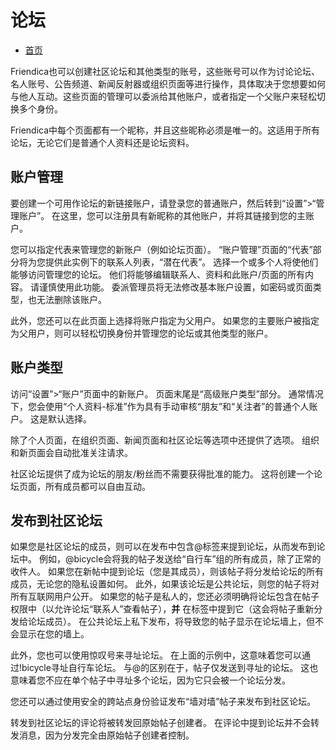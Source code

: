 论坛
=====

* [首页](help)


Friendica也可以创建社区论坛和其他类型的账号，这些账号可以作为讨论论坛、名人账号、公告频道、新闻反射器或组织页面等进行操作，具体取决于您想要如何与他人互动。这些页面的管理可以委派给其他账户，或者指定一个父账户来轻松切换多个身份。

Friendica中每个页面都有一个昵称，并且这些昵称必须是唯一的。这适用于所有论坛，无论它们是普通个人资料还是论坛资料。

账户管理
---

要创建一个可用作论坛的新链接账户，请登录您的普通账户，然后转到“设置”>“管理账户”。
在这里，您可以注册具有新昵称的其他账户，并将其链接到您的主账户。

您可以指定代表来管理您的新账户（例如论坛页面）。
“账户管理”页面的“代表”部分将为您提供此实例下的联系人列表，“潜在代表”。
选择一个或多个人将使他们能够访问管理您的论坛。
他们将能够编辑联系人、资料和此账户/页面的所有内容。
请谨慎使用此功能。
委派管理员将无法修改基本账户设置，如密码或页面类型，也无法删除该账户。

此外，您还可以在此页面上选择将账户指定为父用户。
如果您的主要账户被指定为父用户，则可以轻松切换身份并管理您的论坛或其他类型的账户。

账户类型
---

访问“设置”>“账户”页面中的新账户。
页面末尾是“高级账户类型”部分。
通常情况下，您会使用“个人资料-标准”作为具有手动审核“朋友”和“关注者”的普通个人账户。
这是默认选择。

除了个人页面，在组织页面、新闻页面和社区论坛等选项中还提供了选项。
组织和新页面会自动批准关注请求。

社区论坛提供了成为论坛的朋友/粉丝而不需要获得批准的能力。
这将创建一个论坛页面，所有成员都可以自由互动。

发布到社区论坛
---

如果您是社区论坛的成员，则可以在发布中包含@标签来提到论坛，从而发布到论坛中。
例如，@bicycle会将我的帖子发送给“自行车”组的所有成员，除了正常的收件人。
如果您在新帖中提到论坛（您是其成员），则该帖子将分发给论坛的所有成员，无论您的隐私设置如何。
此外，如果该论坛是公共论坛，则您的帖子将对所有互联网用户公开。
如果您的帖子是私人的，您还必须明确将论坛包含在帖子权限中（以允许论坛“联系人”查看帖子），**并** 在标签中提到它（这会将帖子重新分发给论坛成员）。
在公共论坛上私下发布，将导致您的帖子显示在论坛墙上，但不会显示在您的墙上。

此外，您也可以使用惊叹号来寻址论坛。
在上面的示例中，这意味着您可以通过!bicycle寻址自行车论坛。
与@的区别在于，帖子仅发送到寻址的论坛。
这也意味着您不应在单个帖子中寻址多个论坛，因为它只会被一个论坛分发。

您还可以通过使用安全的跨站点身份验证发布“墙对墙”帖子来发布到社区论坛。

转发到社区论坛的评论将被转发回原始帖子创建者。
在评论中提到论坛并不会转发消息，因为分发完全由原始帖子创建者控制。